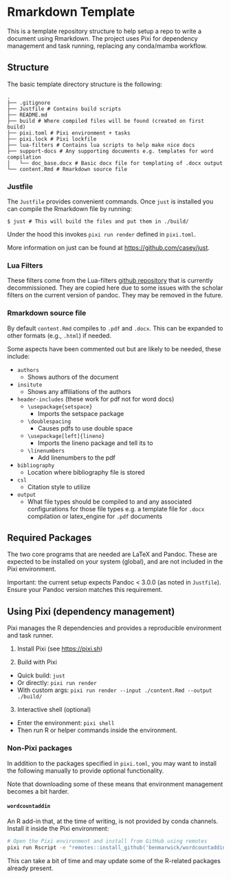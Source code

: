 # Rmarkdown Template

This is a template repository structure to help setup a repo to write a document using Rmarkdown. The project uses Pixi for dependency management and task running, replacing any conda/mamba workflow.

## Structure

The basic template directory structure is the following:

```
.
├── .gitignore
├── Justfile # Contains build scripts
├── README.md
├── build # Where compiled files will be found (created on first build)
├── pixi.toml # Pixi environment + tasks
├── pixi.lock # Pixi lockfile
├── lua-filters # Contains lua scripts to help make nice docs
├── support-docs # Any supporting documents e.g. templates for word compilation
│   └── doc_base.docx # Basic docx file for templating of .docx output
└── content.Rmd # Rmarkdown source file
```

### Justfile

The `Justfile` provides convenient commands. Once `just` is installed you can compile the Rmarkdown file by running:

```
$ just # This will build the files and put them in ./build/
```

Under the hood this invokes `pixi run render` defined in `pixi.toml`.

More information on just can be found at https://github.com/casey/just.

### Lua Filters

These filters come from the Lua-filters [github repository](https://github.com/pandoc/lua-filters) that is currently decommissioned. They are copied here due to some issues with the scholar filters on the current version of pandoc. They may be removed in the future.

### Rmarkdown source file

By default `content.Rmd` compiles to `.pdf` and `.docx`. This can be expanded to other formats (e.g., `.html`) if needed.

Some aspects have been commented out but are likely to be needed, these include:

- `authors`
  - Shows authors of the document
- `insitute`
  - Shows any affiliations of the authors
- `header-includes` (these work for pdf not for word docs)
  - `\usepackage{setspace}`
    - Imports the setspace package
  - `\doublespacing`
    - Causes pdfs to use double space
  - `\usepackage[left]{lineno}`
    - Imports the lineno package and tell its to
  - `\linenumbers`
    - Add linenumbers to the pdf
- `bibliography`
  - Location where bibliography file is stored
- `csl`
  - Citation style to utilize
- `output`
  - What file types should be compiled to and any associated configurations for those file types e.g. a template file for `.docx` compilation or latex_engine for `.pdf` documents

## Required Packages

The two core programs that are needed are LaTeX and Pandoc. These are expected to be installed on your system (global), and are not included in the Pixi environment.

Important: the current setup expects Pandoc < 3.0.0 (as noted in `Justfile`). Ensure your Pandoc version matches this requirement.

## Using Pixi (dependency management)

Pixi manages the R dependencies and provides a reproducible environment and task runner.

1) Install Pixi (see https://pixi.sh)

2) Build with Pixi

- Quick build: `just`
- Or directly: `pixi run render`
- With custom args: `pixi run render --input ./content.Rmd --output ./build/`

3) Interactive shell (optional)

- Enter the environment: `pixi shell`
- Then run R or helper commands inside the environment.



### Non-Pixi packages

In addition to the packages specified in `pixi.toml`, you may want to install the following manually to provide optional functionality.

Note that downloading some of these means that environment management becomes a bit harder.

#### `wordcountaddin`

An R add-in that, at the time of writing, is not provided by conda channels. Install it inside the Pixi environment:

```Bash
# Open the Pixi environment and install from GitHub using remotes
pixi run Rscript -e "remotes::install_github('benmarwick/wordcountaddin')"
```

This can take a bit of time and may update some of the R-related packages already present.
